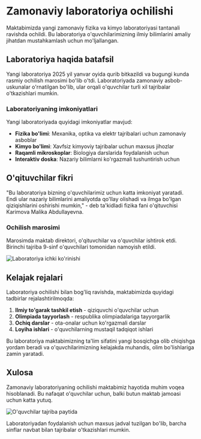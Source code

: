 # Zamonaviy laboratoriya ochilishi

Maktabimizda yangi zamonaviy fizika va kimyo laboratoriyasi tantanali ravishda ochildi. Bu laboratoriya o'quvchilarimizning ilmiy bilimlarini amaliy jihatdan mustahkamlash uchun mo'ljallangan.

## Laboratoriya haqida batafsil

Yangi laboratoriya 2025 yil yanvar oyida qurib bitkazildi va bugungi kunda rasmiy ochilish marosimi bo'lib o'tdi. Laboratoriyada zamonaviy asbob-uskunalar o'rnatilgan bo'lib, ular orqali o'quvchilar turli xil tajribalar o'tkazishlari mumkin.

### Laboratoriyaning imkoniyatlari

Yangi laboratoriyada quyidagi imkoniyatlar mavjud:

- **Fizika bo'limi**: Mexanika, optika va elektr tajribalari uchun zamonaviy asboblar
- **Kimyo bo'limi**: Xavfsiz kimyoviy tajribalar uchun maxsus jihozlar
- **Raqamli mikroskoplar**: Biologiya darslarida foydalanish uchun
- **Interaktiv doska**: Nazariy bilimlarni ko'rgazmali tushuntirish uchun

## O'qituvchilar fikri

"Bu laboratoriya bizning o'quvchilarimiz uchun katta imkoniyat yaratadi. Endi ular nazariy bilimlarini amaliyotda qo'llay olishadi va ilmga bo'lgan qiziqishlarini oshirishi mumkin," - deb ta'kidladi fizika fani o'qituvchisi Karimova Malika Abdullayevna.

### Ochilish marosimi

Marosimda maktab direktori, o'qituvchilar va o'quvchilar ishtirok etdi. Birinchi tajriba 9-sinf o'quvchilari tomonidan namoyish etildi.

![Laboratoriya ichki ko'rinishi](./images/laboratoriya-ichki.png)

## Kelajak rejalari

Laboratoriya ochilishi bilan bog'liq ravishda, maktabimizda quyidagi tadbirlar rejalashtirilmoqda:

1. **Ilmiy to'garak tashkil etish** - qiziquvchi o'quvchilar uchun
2. **Olimpiada tayyorlash** - respublika olimpiadalariga tayyorgarlik
3. **Ochiq darslar** - ota-onalar uchun ko'rgazmali darslar
4. **Loyiha ishlari** - o'quvchilarning mustaqil tadqiqot ishlari

Bu laboratoriya maktabimizning ta'lim sifatini yangi bosqichga olib chiqishga yordam beradi va o'quvchilarimizning kelajakda muhandis, olim bo'lishlariga zamin yaratadi.

## Xulosa

Zamonaviy laboratoriyaning ochilishi maktabimiz hayotida muhim voqea hisoblanadi. Bu nafaqat o'quvchilar uchun, balki butun maktab jamoasi uchun katta yutuq.

![O'quvchilar tajriba paytida](./images/oquvchilar-tajriba.png)

Laboratoriyadan foydalanish uchun maxsus jadval tuzilgan bo'lib, barcha sinflar navbat bilan tajribalar o'tkazishlari mumkin.
